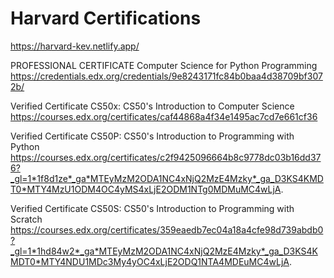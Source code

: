 # Harvard Certifications
https://harvard-kev.netlify.app/

PROFESSIONAL CERTIFICATE Computer Science for Python Programming
https://credentials.edx.org/credentials/9e8243171fc84b0baa4d38709bf3072b/

Verified Certificate CS50x: CS50's Introduction to Computer Science
https://courses.edx.org/certificates/caf44868a4f34e1495ac7cd7e661cf36

Verified Certificate CS50P: CS50's Introduction to Programming with Python
https://courses.edx.org/certificates/c2f9425096664b8c9778dc03b16dd376?_gl=1*1f8d1ze*_ga*MTEyMzM2ODA1NC4xNjQ2MzE4Mzky*_ga_D3KS4KMDT0*MTY4MzU1ODM4OC4yMS4xLjE2ODM1NTg0MDMuMC4wLjA.

Verified Certificate CS50S: CS50's Introduction to Programming with Scratch
https://courses.edx.org/certificates/359eaedb7ec04a18a4cfe98d739abdb0?_gl=1*1hd84w2*_ga*MTEyMzM2ODA1NC4xNjQ2MzE4Mzky*_ga_D3KS4KMDT0*MTY4NDU1MDc3My4yOC4xLjE2ODQ1NTA4MDEuMC4wLjA.
